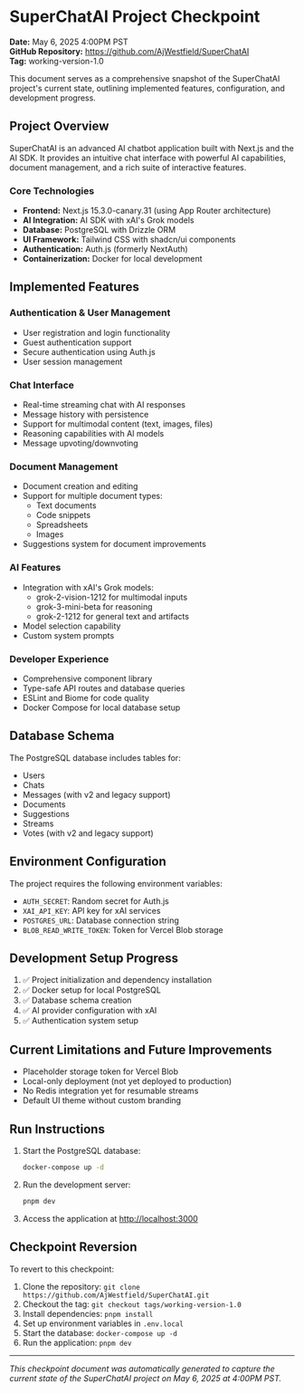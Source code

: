 # SuperChatAI Project Checkpoint

**Date:** May 6, 2025 4:00PM PST  
**GitHub Repository:** <https://github.com/AjWestfield/SuperChatAI>  
**Tag:** working-version-1.0

This document serves as a comprehensive snapshot of the SuperChatAI project's current state, outlining implemented features, configuration, and development progress.

## Project Overview

SuperChatAI is an advanced AI chatbot application built with Next.js and the AI SDK. It provides an intuitive chat interface with powerful AI capabilities, document management, and a rich suite of interactive features.

### Core Technologies

- **Frontend:** Next.js 15.3.0-canary.31 (using App Router architecture)
- **AI Integration:** AI SDK with xAI's Grok models
- **Database:** PostgreSQL with Drizzle ORM
- **UI Framework:** Tailwind CSS with shadcn/ui components
- **Authentication:** Auth.js (formerly NextAuth)
- **Containerization:** Docker for local development

## Implemented Features

### Authentication & User Management

- User registration and login functionality
- Guest authentication support
- Secure authentication using Auth.js
- User session management

### Chat Interface

- Real-time streaming chat with AI responses
- Message history with persistence
- Support for multimodal content (text, images, files)
- Reasoning capabilities with AI models
- Message upvoting/downvoting

### Document Management

- Document creation and editing
- Support for multiple document types:
  - Text documents
  - Code snippets
  - Spreadsheets
  - Images
- Suggestions system for document improvements

### AI Features

- Integration with xAI's Grok models:
  - grok-2-vision-1212 for multimodal inputs
  - grok-3-mini-beta for reasoning
  - grok-2-1212 for general text and artifacts
- Model selection capability
- Custom system prompts

### Developer Experience

- Comprehensive component library
- Type-safe API routes and database queries
- ESLint and Biome for code quality
- Docker Compose for local database setup

## Database Schema

The PostgreSQL database includes tables for:

- Users
- Chats
- Messages (with v2 and legacy support)
- Documents
- Suggestions
- Streams
- Votes (with v2 and legacy support)

## Environment Configuration

The project requires the following environment variables:

- `AUTH_SECRET`: Random secret for Auth.js
- `XAI_API_KEY`: API key for xAI services
- `POSTGRES_URL`: Database connection string
- `BLOB_READ_WRITE_TOKEN`: Token for Vercel Blob storage

## Development Setup Progress

1. ✅ Project initialization and dependency installation
2. ✅ Docker setup for local PostgreSQL
3. ✅ Database schema creation
4. ✅ AI provider configuration with xAI
5. ✅ Authentication system setup

## Current Limitations and Future Improvements

- Placeholder storage token for Vercel Blob
- Local-only deployment (not yet deployed to production)
- No Redis integration yet for resumable streams
- Default UI theme without custom branding

## Run Instructions

1. Start the PostgreSQL database:

   ```bash
   docker-compose up -d
   ```

2. Run the development server:

   ```bash
   pnpm dev
   ```

3. Access the application at <http://localhost:3000>

## Checkpoint Reversion

To revert to this checkpoint:

1. Clone the repository: `git clone https://github.com/AjWestfield/SuperChatAI.git`
2. Checkout the tag: `git checkout tags/working-version-1.0`
3. Install dependencies: `pnpm install`
4. Set up environment variables in `.env.local`
5. Start the database: `docker-compose up -d`
6. Run the application: `pnpm dev`

---

*This checkpoint document was automatically generated to capture the current state of the SuperChatAI project on May 6, 2025 at 4:00PM PST.*
